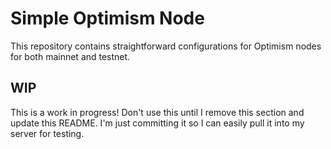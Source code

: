 # Simple Optimism Node

This repository contains straightforward configurations for Optimism nodes for both mainnet and testnet.

## WIP

This is a work in progress! Don't use this until I remove this section and update this README. I'm just committing it so I can easily pull it into my server for testing.
